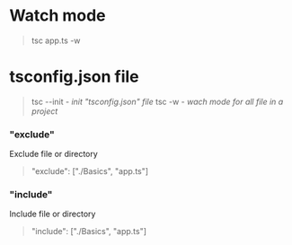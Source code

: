 # Watch mode

> tsc app.ts -w

# tsconfig.json file

> tsc --init - *init "tsconfig.json" file*
> tsc -w - *wach mode for all file in a project*

### "exclude"
Exclude file or directory

> "exclude": ["./Basics", "app.ts"]

### "include"
Include file or directory

> "include": ["./Basics", "app.ts"]